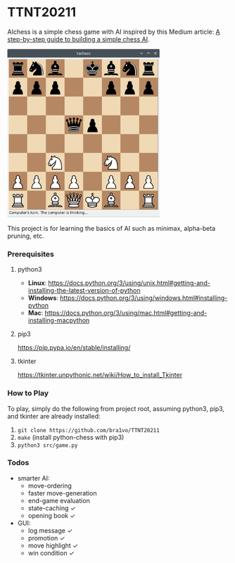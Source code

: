 # TTNT20211

AIchess is a simple chess game with AI inspired by this Medium article: [A step-by-step guide to building a simple chess AI](https://medium.freecodecamp.com/simple-chess-ai-step-by-step-1d55a9266977).

<img src="img/screenshot.png" width="346" height="382"/>

This project is for learning the basics of AI such as minimax, alpha-beta pruning, etc.

### Prerequisites

1. python3
   - **Linux**: https://docs.python.org/3/using/unix.html#getting-and-installing-the-latest-version-of-python
   - **Windows**: https://docs.python.org/3/using/windows.html#installing-python
   - **Mac**: https://docs.python.org/3/using/mac.html#getting-and-installing-macpython

2. pip3

   https://pip.pypa.io/en/stable/installing/

3. tkinter

   https://tkinter.unpythonic.net/wiki/How_to_install_Tkinter

### How to Play

To play, simply do the following from project root, assuming python3, pip3, and tkinter are already installed:

1. `git clone https://github.com/bra1vo/TTNT20211`
2. `make` (install python-chess with pip3)
3. `python3 src/game.py`

### Todos

 - smarter AI:
   - move-ordering
   - faster move-generation
   - end-game evaluation
   - state-caching &#10003;
   - opening book &#10003;
 - GUI:
   - log message &#10003;
   - promotion &#10003;
   - move highlight &#10003;
   - win condition &#10003;

